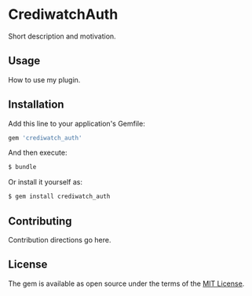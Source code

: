 # CrediwatchAuth
Short description and motivation.

## Usage
How to use my plugin.

## Installation
Add this line to your application's Gemfile:

```ruby
gem 'crediwatch_auth'
```

And then execute:
```bash
$ bundle
```

Or install it yourself as:
```bash
$ gem install crediwatch_auth
```

## Contributing
Contribution directions go here.

## License
The gem is available as open source under the terms of the [MIT License](https://opensource.org/licenses/MIT).
